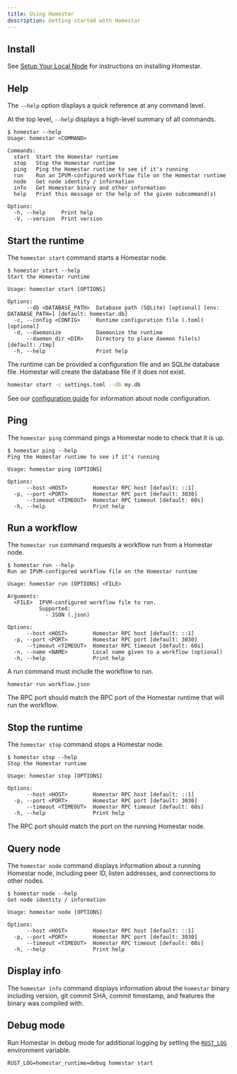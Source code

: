 ```yaml
---
title: Using Homestar
description: Getting started with Homestar
---
```


## Install

See [Setup Your Local Node](../../getting-started/setup-your-local-node#install-homestar) for instructions on installing Homestar.

## Help

The `--help` option displays a quick reference at any command level.

At the top level, `--help` displays a high-level summary of all commands.

```
$ homestar --help
Usage: homestar <COMMAND>

Commands:
  start  Start the Homestar runtime
  stop   Stop the Homestar runtime
  ping   Ping the Homestar runtime to see if it's running
  run    Run an IPVM-configured workflow file on the Homestar runtime
  node   Get node identity / information
  info   Get Homestar binary and other information
  help   Print this message or the help of the given subcommand(s)

Options:
  -h, --help     Print help
  -V, --version  Print version
```

## Start the runtime

The `homestar start` command starts a Homestar node.

```
$ homestar start --help
Start the Homestar runtime

Usage: homestar start [OPTIONS]

Options:
      --db <DATABASE_PATH>  Database path (SQLite) [optional] [env: DATABASE_PATH=] [default: homestar.db]
  -c, --config <CONFIG>     Runtime configuration file (.toml) [optional]
  -d, --daemonize           Daemonize the runtime
      --daemon_dir <DIR>    Directory to place daemon file(s) [default: /tmp]
  -h, --help                Print help
```

The runtime can be provided a configuration file and an SQLite database file. Homestar will create the database file if it does not exist.

```sh
homestar start -c settings.toml --db my.db
```

See our [configuration guide](configuration) for information about node configuration.

## Ping

The `homestar ping` command pings a Homestar node to check that it is up.

```
$ homestar ping --help
Ping the Homestar runtime to see if it's running

Usage: homestar ping [OPTIONS]

Options:
      --host <HOST>        Homestar RPC host [default: ::1]
  -p, --port <PORT>        Homestar RPC port [default: 3030]
      --timeout <TIMEOUT>  Homestar RPC timeout [default: 60s]
  -h, --help               Print help
```

## Run a workflow

The `homestar run` command requests a workflow run from a Homestar node.

```
$ homestar run --help
Run an IPVM-configured workflow file on the Homestar runtime

Usage: homestar run [OPTIONS] <FILE>

Arguments:
  <FILE>  IPVM-configured workflow file to run.
          Supported:
            - JSON (.json)

Options:
      --host <HOST>        Homestar RPC host [default: ::1]
  -p, --port <PORT>        Homestar RPC port [default: 3030]
      --timeout <TIMEOUT>  Homestar RPC timeout [default: 60s]
  -n, --name <NAME>        Local name given to a workflow (optional)
  -h, --help               Print help
```

A run command must include the workflow to run.

```
homestar run workflow.json
```

The RPC port should match the RPC port of the Homestar runtime that will run the workflow.

## Stop the runtime

The `homestar stop` command stops a Homestar node.

```
$ homestar stop --help
Stop the Homestar runtime

Usage: homestar stop [OPTIONS]

Options:
      --host <HOST>        Homestar RPC host [default: ::1]
  -p, --port <PORT>        Homestar RPC port [default: 3030]
      --timeout <TIMEOUT>  Homestar RPC timeout [default: 60s]
  -h, --help               Print help
```

The RPC port should match the port on the running Homestar node.

## Query node

The `homestar node` command displays information about a running Homestar node, including peer ID, listen addresses, and connections to other nodes.

```
$ homestar node --help
Get node identity / information

Usage: homestar node [OPTIONS]

Options:
      --host <HOST>        Homestar RPC host [default: ::1]
  -p, --port <PORT>        Homestar RPC port [default: 3030]
      --timeout <TIMEOUT>  Homestar RPC timeout [default: 60s]
  -h, --help               Print help
```

## Display info

The `homestar info` command displays information about the `homestar` binary including version, git commit SHA, commit timestamp, and features the binary was compiled with.

## Debug mode

Run Homestar in debug mode for additional logging by setting the [`RUST_LOG`](https://docs.rs/env\_logger/0.10.1/env\_logger/#enabling-logging) environment variable.

```
RUST_LOG=homestar_runtime=debug homestar start
```
